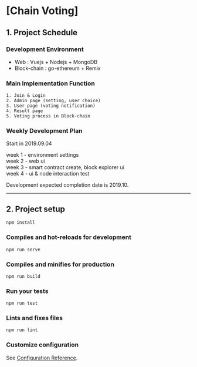 # [Chain Voting]

## 1. Project Schedule
### Development Environment
+ Web : Vuejs + Nodejs + MongoDB
+ Block-chain : go-ethereum + Remix

### Main Implementation Function
```
1. Join & Login 
2. Admin page (setting, user choice)
3. User page (voting notification)
4. Result page 
5. Voting process in Block-chain
```

### Weekly Development Plan
Start in 2019.09.04

week 1 - environment settings  
week 2 - web ui  
week 3 - smart contract create, block explorer ui  
week 4 - ui & node interaction test  

Development expected completion date is 2019.10.

___
## 2. Project setup
```
npm install
```

### Compiles and hot-reloads for development
```
npm run serve
```

### Compiles and minifies for production
```
npm run build
```

### Run your tests
```
npm run test
```

### Lints and fixes files
```
npm run lint
```

### Customize configuration
See [Configuration Reference](https://cli.vuejs.org/config/).
